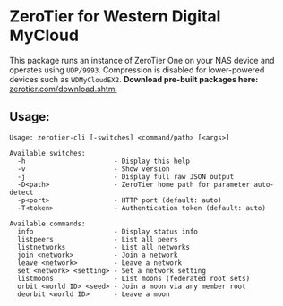 ZeroTier for Western Digital MyCloud
======

This package runs an instance of ZeroTier One on your NAS device and operates using `UDP/9993`. Compression is disabled for lower-powered devices such as `WDMyCloudEX2`. **Download pre-built packages here:** [zerotier.com/download.shtml](https://zerotier.com/download.shtml?pk_campaign=github_ZeroTierNAS)

## Usage:

```
Usage: zerotier-cli [-switches] <command/path> [<args>]

Available switches:
  -h                      - Display this help
  -v                      - Show version
  -j                      - Display full raw JSON output
  -D<path>                - ZeroTier home path for parameter auto-detect
  -p<port>                - HTTP port (default: auto)
  -T<token>               - Authentication token (default: auto)

Available commands:
  info                    - Display status info
  listpeers               - List all peers
  listnetworks            - List all networks
  join <network>          - Join a network
  leave <network>         - Leave a network
  set <network> <setting> - Set a network setting
  listmoons               - List moons (federated root sets)
  orbit <world ID> <seed> - Join a moon via any member root
  deorbit <world ID>      - Leave a moon
```